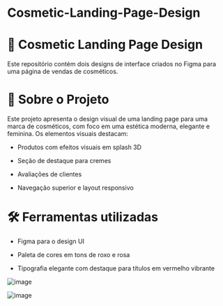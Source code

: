 # Cosmetic-Landing-Page-Design

# 💄 Cosmetic Landing Page Design
Este repositório contém dois designs de interface criados no Figma para uma página de vendas de cosméticos.

# 🎨 Sobre o Projeto
Este projeto apresenta o design visual de uma landing page para uma marca de cosméticos, com foco em uma estética moderna, elegante e feminina. Os elementos visuais destacam:

- Produtos com efeitos visuais em splash 3D

- Seção de destaque para cremes

- Avaliações de clientes

- Navegação superior e layout responsivo

# 🛠 Ferramentas utilizadas
- Figma para o design UI

- Paleta de cores em tons de roxo e rosa

- Tipografia elegante com destaque para títulos em vermelho vibrante

![image](https://github.com/user-attachments/assets/d360506e-c883-4d02-84c7-2d4d50a7fd14)

![image](https://github.com/user-attachments/assets/26b84260-b86d-4ce6-8ee6-e4d6d1cd923e)
